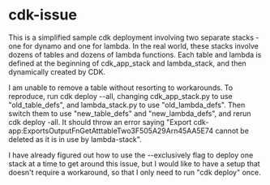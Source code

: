 # cdk-issue

This is a simplified sample cdk deployment involving two separate stacks - one for dynamo and one for lambda. In the real world, these stacks involve dozens of tables and dozens of lambda functions. Each table and lambda is defined at the beginning of cdk_app_stack and lambda_stack, and then dynamically created by CDK.

I am unable to remove a table without resorting to workarounds. To reproduce, run cdk deploy --all, changing cdk_app_stack.py to use "old_table_defs", and lambda_stack.py to use "old_lambda_defs". Then switch them to use "new_table_defs" and "new_lambda_defs", and rerun cdk deploy -all. It should throw an error saying "Export cdk-app:ExportsOutputFnGetAtttableTwo3F505A29Arn45AA5E74 cannot be deleted as it is in use by lambda-stack".

I have already figured out how to use the --exclusively flag to deploy one stack at a time to get around this issue, but I would like to have a setup that doesn't require a workaround, so that I only need to run "cdk deploy" once.
